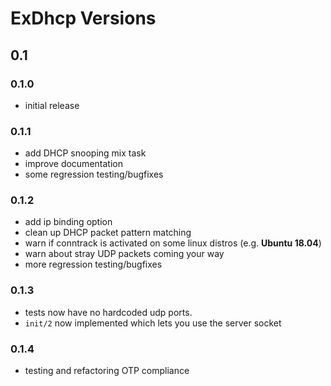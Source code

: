 # ExDhcp Versions

## 0.1

### 0.1.0

- initial release

### 0.1.1

- add DHCP snooping mix task
- improve documentation
- some regression testing/bugfixes

### 0.1.2

- add ip binding option
- clean up DHCP packet pattern matching
- warn if conntrack is activated on some linux distros (e.g. **Ubuntu 18.04**)
- warn about stray UDP packets coming your way
- more regression testing/bugfixes

### 0.1.3

- tests now have no hardcoded udp ports.
- `init/2` now implemented which lets you use the server socket

### 0.1.4

- testing and refactoring OTP compliance